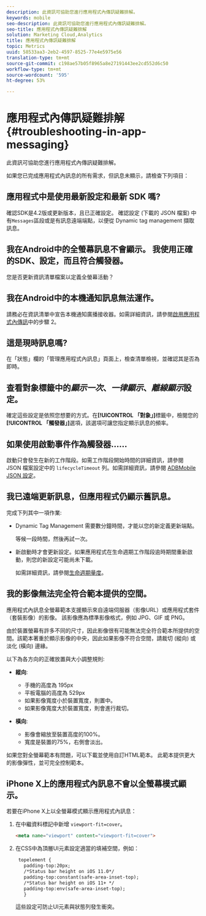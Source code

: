 ```yaml
---
description: 此資訊可協助您進行應用程式內傳訊疑難排解。
keywords: mobile
seo-description: 此資訊可協助您進行應用程式內傳訊疑難排解。
seo-title: 應用程式內傳訊疑難排解
solution: Marketing Cloud,Analytics
title: 應用程式內傳訊疑難排解
topic: Metrics
uuid: 58533aa3-2eb2-4597-8525-77e4e5975e56
translation-type: tm+mt
source-git-commit: c198ae57b05f8965a8e27191443ee2cd552d6c50
workflow-type: tm+mt
source-wordcount: '595'
ht-degree: 53%

---
```



# 應用程式內傳訊疑難排解{#troubleshooting-in-app-messaging}

此資訊可協助您進行應用程式內傳訊疑難排解。

如果您已完成應用程式內訊息的所有需求，但訊息未顯示，請檢查下列項目：

## 應用程式中是使用最新設定和最新 SDK 嗎?

確認SDK是4.2版或更新版本，且已正確設定。 確認設定 (下載的 JSON 檔案) 中有`Messages`區段或是有訊息遠端端點，以便從 Dynamic tag management 擷取訊息。

## 我在Android中的全螢幕訊息不會顯示。 我使用正確的SDK、設定，而且符合觸發器。

您是否更新資訊清單檔案以定義全螢幕活動？

## 我在Android中的本機通知訊息無法運作。

請務必在資訊清單中宣告本機通知廣播接收器。如需詳細資訊，請參閱[啟用應用程式內傳訊](/help/android/messaging-main/messaging/messaging.md)中的步驟 2。

## 這是現時訊息嗎?

在「狀態」欄的「管理應用程式內訊息」頁面上，檢查清單檢視，並確認其是否為即時。

## 查看對象標籤中的&#x200B;*顯示一次*、*一律顯示*、*離線顯示*&#x200B;設定。

確定這些設定是依照您想要的方式。在&#x200B;**[!UICONTROL 「對象」]**&#x200B;標籤中，檢閱您的&#x200B;**[!UICONTROL 「觸發器」]**&#x200B;選項，該選項可讓您指定顯示訊息的頻率。

## 如果使用啟動事件作為觸發器……

啟動只會發生在新的工作階段。如需工作階段開始時間的詳細資訊，請參閱 JSON 檔案設定中的 `lifecycleTimeout` 列。如需詳細資訊，請參閱 [ADBMobile JSON 設定](/help/ios/configuration/json-config/json-config.md)。

## 我已遠端更新訊息，但應用程式仍顯示舊訊息。

完成下列其中一項作業:

* Dynamic Tag Management 需要數分鐘時間，才能以您的新定義更新端點。

   等候一段時間，然後再試一次。

* 新啟動時才會更新設定。如果應用程式在生命週期工作階段逾時期間重新啟動，則您的新設定可能尚未下載。

   如需詳細資訊，請參閱[生命週期量度](/help/ios/metrics.md)。

## 我的影像無法完全符合範本提供的空間。

應用程式內訊息全螢幕範本支援顯示來自遠端伺服器（影像URL）或應用程式套件（套裝影像）的影像。 該影像應為標準影像格式，例如 JPG、GIF 或 PNG。

由於裝置螢幕有許多不同的尺寸，因此影像很有可能無法完全符合範本所提供的空間。該範本著重於顯示影像的中央，因此如果影像不符合空間，請裁切 (縱向) 或淡化 (橫向) 邊緣。

以下為各方向的正確放置與大小調整規則:

* **縱向**:
   * 手機的高度為 195px
   * 平板電腦的高度為 529px
   * 如果影像寬度小於裝置寬度，則置中。
   * 如果影像寬度大於裝置寬度，則會進行裁切。

* **橫向**:
   * 影像會縮放至裝置高度的100%。
   * 寬度是裝置的75%，右側會淡出。

如果您對全螢幕範本有問題，可以下載並使用自訂HTML範本。 此範本提供更大的影像彈性，並可完全控制範本。

## iPhone X上的應用程式內訊息不會以全螢幕模式顯示。

若要在iPhone X上以全螢幕模式顯示應用程式內訊息：

1. 在中繼資料標記中新增 `viewport-fit=cover`。

   ```html
   <meta name="viewport" content="viewport-fit=cover">
   ```

1. 在CSS中為頂層UI元素設定適當的填補空間，例如：

   ```html
    topelement {
      padding-top:20px;
      /*Status bar height on iOS 11.0*/
      padding-top:constant(safe-area-inset-top);
      /*Status bar height on iOS 11+ */
      padding-top:env(safe-area-inset-top);
      } 
   ```

   這些設定可防止UI元素與狀態列發生衝突。
